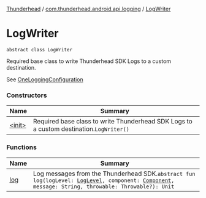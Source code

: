 [Thunderhead](../../index.md) / [com.thunderhead.android.api.logging](../index.md) / [LogWriter](./index.md)

# LogWriter

`abstract class LogWriter`

Required base class to write Thunderhead SDK Logs
to a custom destination.

See [OneLoggingConfiguration](../-one-logging-configuration/index.md)

### Constructors

| Name | Summary |
|---|---|
| [&lt;init&gt;](-init-.md) | Required base class to write Thunderhead SDK Logs to a custom destination.`LogWriter()` |

### Functions

| Name | Summary |
|---|---|
| [log](log.md) | Log messages from the Thunderhead SDK.`abstract fun log(logLevel: `[`LogLevel`](../-log-level/index.md)`, component: `[`Component`](../-component/index.md)`, message: String, throwable: Throwable?): Unit` |
